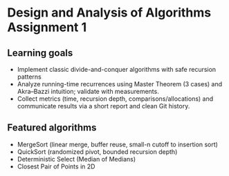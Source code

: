 # Design and Analysis of Algorithms Assignment 1

## Learning goals
- Implement classic divide-and-conquer algorithms with safe recursion patterns
- Analyze running-time recurrences using Master Theorem (3 cases) and Akra–Bazzi intuition; validate
with measurements.
- Collect metrics (time, recursion depth, comparisons/allocations) and communicate results via a short
report and clean Git history.

## Featured algorithms
- MergeSort (linear merge, buffer reuse, small-n cutoff to insertion sort)
- QuickSort (randomized pivot, bounded recursion depth)
- Deterministic Select (Median of Medians)
- Closest Pair of Points in 2D